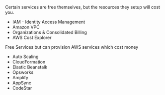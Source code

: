Certain services are free themselves, but the resources they setup will cost you.
- IAM - Identity Access Management
- Amazon VPC
- Organizations & Consolidated Billing
- AWS Cost Explorer

Free Services but can provision AWS services which cost money
- Auto Scaling
- CloudFormation
- Elastic Beanstalk
- Opsworks
- Amplify
- AppSync
- CodeStar